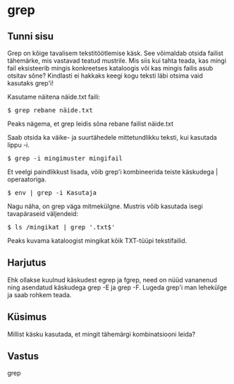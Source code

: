 # grep

## Tunni sisu

Grep on kõige tavalisem tekstitöötlemise käsk. See võimaldab otsida failist tähemärke, mis vastavad teatud mustrile. Mis siis kui tahta teada, kas mingi fail eksisteerib mingis konkreetses kataloogis või kas mingis failis asub otsitav sõne? Kindlasti ei hakkaks keegi kogu teksti läbi otsima vaid kasutaks grep'i!

Kasutame näitena näide.txt faili:

<pre>$ grep rebane näide.txt</pre>

Peaks nägema, et grep leidis sõna rebane failist näide.txt

Saab otsida ka väike- ja suurtähedele mittetundlikku teksti, kui kasutada lippu -i.

<pre>$ grep -i mingimuster mingifail</pre>

Et veelgi paindlikkust lisada, võib grep'i kombineerida teiste käskudega | operaatoriga.

<pre>$ env | grep -i Kasutaja</pre>

Nagu näha, on grep väga mitmekülgne. Mustris võib kasutada isegi tavapäraseid väljendeid:

<pre>$ ls /mingikat | grep '.txt$'</pre>

Peaks kuvama kataloogist mingikat kõik TXT-tüüpi tekstifailid.

## Harjutus

Ehk ollakse kuulnud käskudest egrep ja fgrep, need on nüüd vananenud ning asendatud käskudega grep -E ja grep -F. Lugeda grep'i man lehekülge ja saab rohkem teada.

## Küsimus

Millist käsku kasutada, et mingit tähemärgi kombinatsiooni leida?

## Vastus

grep
